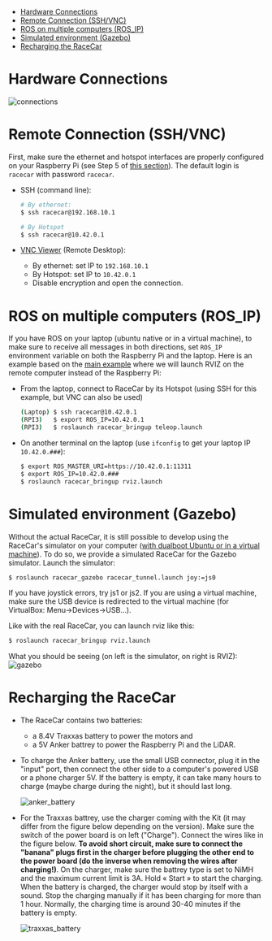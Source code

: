 * [Hardware Connections](https://github.com/SherbyRobotics/racecar/blob/master/doc/README.md#hardware-connections)
* [Remote Connection (SSH/VNC)](https://github.com/SherbyRobotics/racecar/blob/master/doc/README.md#remote-connection-sshvnc)
* [ROS on multiple computers (ROS_IP)](https://github.com/SherbyRobotics/racecar/blob/master/doc/README.md#ros-on-multiple-computers-ros-ip)
* [Simulated environment (Gazebo)](https://github.com/SherbyRobotics/racecar/blob/master/doc/README.md#simulated_environment-gazebo)
* [Recharging the RaceCar](https://github.com/SherbyRobotics/racecar/blob/master/doc/README.md#recharging-the-racecar)

# Hardware Connections

![](https://github.com/SherbyRobotics/racecar/blob/master/doc/racecar_connections.jpg "connections" )

# Remote Connection (SSH/VNC)

First, make sure the ethernet and hotspot interfaces are properly configured on your Raspberry Pi (see Step 5 of [this section](https://github.com/SherbyRobotics/racecar/tree/master/images#restore-raspberrypi3-image)). The default login is `racecar` with password `racecar`.

 * SSH (command line):
     ```bash
     # By ethernet:
     $ ssh racecar@192.168.10.1
    
    # By Hotspot
    $ ssh racecar@10.42.0.1
    ```
    
 * [VNC Viewer](https://www.realvnc.com/en/connect/download/viewer/) (Remote Desktop):
   * By ethernet: set IP to `192.168.10.1`
   * By Hotspot: set IP to `10.42.0.1`
   * Disable encryption and open the connection.
    
# ROS on multiple computers (ROS_IP)

If you have ROS on your laptop (ubuntu native or in a virtual machine), to make sure to receive all messages in both directions, set `ROS_IP` environment variable on both the Raspberry Pi and the laptop. Here is an example based on the [main example](https://github.com/SherbyRobotics/racecar#launch) where we will launch RVIZ on the remote computer instead of the Raspberry Pi:
* From the laptop, connect to RaceCar by its Hotspot (using SSH for this example, but VNC can also be used)
    ```bash
    (Laptop) $ ssh racecar@10.42.0.1
    (RPI3)   $ export ROS_IP=10.42.0.1
    (RPI3)   $ roslaunch racecar_bringup teleop.launch
    ```
* On another terminal on the laptop (use `ifconfig` to get your laptop IP `10.42.0.###`):
    ```bash
    $ export ROS_MASTER_URI=https://10.42.0.1:11311
    $ export ROS_IP=10.42.0.###
    $ roslaunch racecar_bringup rviz.launch
    ```
    
# Simulated environment (Gazebo)

Without the actual RaceCar, it is still possible to develop using the RaceCar's simulator on your computer ([with dualboot Ubuntu or in a virtual machine](https://github.com/SherbyRobotics/racecar/tree/master/images#virtual-machine)). To do so, we provide a simulated RaceCar for the Gazebo simulator. Launch the simulator:

```bash
$ roslaunch racecar_gazebo racecar_tunnel.launch joy:=js0
```
    
If you have joystick errors, try js1 or js2. If you are using a virtual machine, make sure the USB device is redirected to the virtual machine (for VirtualBox: Menu->Devices->USB...).
    
Like with the real RaceCar, you can launch rviz like this:

```bash
$ roslaunch racecar_bringup rviz.launch
```
    
What you should be seeing (on left is the simulator, on right is RVIZ):
![](https://github.com/SherbyRobotics/racecar/blob/master/doc/gazebo.jpg "gazebo" )
    
# Recharging the RaceCar
* The RaceCar contains two batteries:
    * a 8.4V Traxxas battery to power the motors and
    * a 5V Anker battrey to power the Raspberry Pi and the LiDAR.

* To charge the Anker battery, use the small USB connector, plug it in the "input" port, then connect the other side to a computer's powered USB or a phone charger 5V. If the battery is empty, it can take many hours to charge (maybe charge during the night), but it should last long.
    
    ![](https://github.com/SherbyRobotics/racecar/blob/master/doc/racecar_anker_battery.jpg "anker_battery" )
    
* For the Traxxas battrey, use the charger coming with the Kit (it may differ from the figure below depending on the version). Make sure the switch of the power board is on left ("Charge"). Connect the wires like in the figure below. **To avoid short circuit, make sure to connect the "banana" plugs first in the charger before plugging the other end to the power board (do the inverse when removing the wires after charging!)**. On the charger, make sure the battrey type is set to NiMH and the maximum current limit is 3A. Hold « Start » to start the charging. When the battery is charged, the charger would stop by itself with a sound. Stop the charging manually if it has been charging for more than 1 hour. Normally, the charging time is around 30-40 minutes if the battery is empty. 
    
    ![](https://github.com/SherbyRobotics/racecar/blob/master/doc/racecar_traxxas_battery.jpg "traxxas_battery" )
